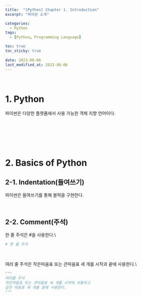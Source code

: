 ```yaml
---
title:  "[Python] Chapter 1. Introduction"
excerpt: "파이썬 소개"

categories:
  - Python
tags:
  - [Python, Programming Language]

toc: true
toc_sticky: true
 
date: 2023-08-06
last_modified_at: 2023-08-06
---
```


&nbsp;

# 1. Python
파이썬은 다양한 플랫폼에서 사용 가능한 객체 지향 언어이다.

&nbsp;

&nbsp;

&nbsp;

# 2. Basics of Python
## 2-1. Indentation(들여쓰기)
파이썬은 들여쓰기를 통해 블럭을 구현한다.

&nbsp;

## 2-2. Comment(주석)
한 줄 주석은 #을 사용한다.\
```python
# 한 줄 주석
```

&nbsp;

여러 줄 주석은 작은따옴표 또는 큰따옴표 세 개를 시작과 끝에 사용한다.\
```python
"""
여러줄 주석
작은따옴표 또는 큰따옴표 세 개를 시작에 사용하고
같은 따옴표 세 개를 끝에 사용한다.
"""
```
